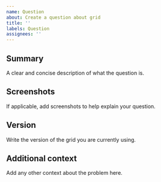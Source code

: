 ```yaml
---
name: Question
about: Create a question about grid
title: ''
labels: Question
assignees: ''
---
```


<!--
  To make it easier for us to help you, please include as much useful information as possible.

  Useful Links:
  - demo: https://nhn.github.io/toast-ui.doc/latest/
  - demo source: https://github.com/nhn/toast-ui.doc/tree/master/demo

  Before opening a new issue, please search existing issues https://github.com/nhn/toast-ui.doc/issues
-->

## Summary
A clear and concise description of what the question is.

## Screenshots
If applicable, add screenshots to help explain your question.

## Version
Write the version of the grid you are currently using.

## Additional context
Add any other context about the problem here.
